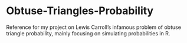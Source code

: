 # Obtuse-Triangles-Probability
Reference for my project on Lewis Carroll’s infamous problem of obtuse triangle probability, mainly focusing on simulating probabilities in R.
